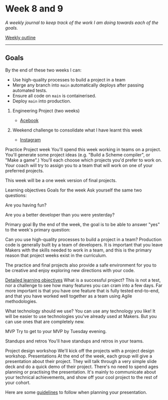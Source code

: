 # Week 8 and 9

_A weekly journal to keep track of the work I am doing towards each of the goals._

[Weekly outline](https://github.com/makersacademy/course/blob/master/week_outlines.md/)

------

## Goals

By the end of these two weeks I can:

* Use high-quality processes to build a project in a team
* Merge any branch into `main` automatically deploys after passing automated tests.
* Ensure all code on `main` is containerised.
* Deploy `main` into production.

1. Engineering Project (two weeks)
    - [Acebook](https://github.com/nelsonclaire/Portfolio/blob/master/projects/acebook.md)

2. Weekend challenge to consolidate what I have learnt this week
    - [Instagram](https://github.com/nelsonclaire/Portfolio/blob/master/projects/instagram.md)


Practice Project week
You'll spend this week working in teams on a project. You'll generate some project ideas (e.g. "Build a Scheme compiler", or "Make a game".) You'll each choose which projects you'd prefer to work on. Your coach will try to assign you to a team that will work on one of your preferred projects.

This week will be a one week version of final projects.

Learning objectives
Goals for the week
Ask yourself the same two questions:

Are you having fun?

Are you a better developer than you were yesterday?

Primary goal
By the end of the week, the goal is to be able to answer "yes" to the week's primary question:

Can you use high-quality processes to build a project in a team?
Production code is generally built by a team of developers. It is important that you leave Makers with the skills needed to work in a team, and this is the primary reason that project weeks exist in the curriculum.

The practice and final projects also provide a safe environment for you to be creative and enjoy exploring new directions with your code.

[Detailed learning objectives](https://github.com/makersacademy/course/blob/main/practice_project_week/learning_objectives.md)
What is a successful project?
This is not a test, nor a challenge to see how many features you can cram into a few days. Far more important is that you have one feature that is fully tested end-to-end, and that you have worked well together as a team using Agile methodologies.

What technology should we use?
You can use any technology you like! It will be easier to use technologies you've already used at Makers. But you can use ones that are completely new.

MVP
Try to get to your MVP by Tuesday evening.

Standups and retros
You'll have standups and retros in your teams.

Project design workshop
We'll kick off the projects with a project design workshop.
Presentations
At the end of the week, each group will give a presentation about their project. They will talk through a very simple slide deck and do a quick demo of their project. There's no need to spend ages planning or practising the presentation. It's mainly to communicate about your technical achievements, and show off your cool project to the rest of your cohort.

Here are some [guidelines](https://github.com/makersacademy/course/blob/main/practice_project_week/presentation_guidelines.md) to follow when planning your presentation.

